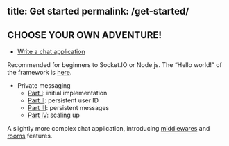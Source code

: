 title: Get started
permalink: /get-started/
---

## CHOOSE YOUR OWN ADVENTURE!

- [Write a chat application](/get-started/chat)

Recommended for beginners to Socket.IO or Node.js. The “Hello world!” of the framework is [here](/get-started/chat).

- Private messaging
  - [Part I](/get-started/private-messaging-part-1/): initial implementation
  - [Part II](/get-started/private-messaging-part-2/): persistent user ID
  - [Part III](/get-started/private-messaging-part-3/): persistent messages
  - [Part IV](/get-started/private-messaging-part-4/): scaling up

A slightly more complex chat application, introducing [middlewares](/docs/v4/middlewares/) and [rooms](/docs/v4/rooms/) features.
